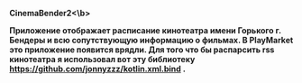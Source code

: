 <b>CinemaBender2<\b>

Приложение отображает расписание кинотеатра имени Горького г. Бендеры и всю сопутствующую информацию о фильмах.
В PlayMarket это приложение появится врядли. 
Для того что бы распарсить rss кинотеатра я использовал вот эту библиотеку https://github.com/jonnyzzz/kotlin.xml.bind  .

